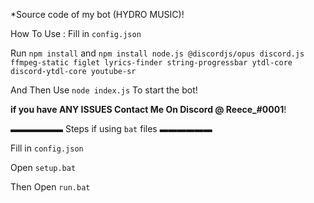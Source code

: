 *Source code of my bot (HYDRO MUSIC)! 

How To Use :
Fill in `config.json`

Run `npm install` and `npm install node.js @discordjs/opus discord.js ffmpeg-static figlet lyrics-finder string-progressbar ytdl-core discord-ytdl-core youtube-sr` 

And Then Use `node index.js` To start the bot! 

**if you have ANY ISSUES Contact Me On Discord @ Reece_#0001**!

▬▬▬▬▬▬ Steps if using `bat` files ▬▬▬▬▬▬

Fill in `config.json`

Open `setup.bat`

Then Open `run.bat`
